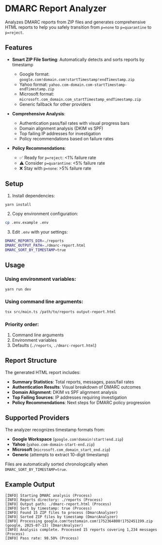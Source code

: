 # DMARC Report Analyzer

Analyzes DMARC reports from ZIP files and generates comprehensive HTML reports to help you safely transition from `p=none` to `p=quarantine` to `p=reject`.

## Features

- **Smart ZIP File Sorting**: Automatically detects and sorts reports by timestamp
    - Google format: `google.com!domain.com!startTimestamp!endTimestamp.zip`
    - Yahoo format: `yahoo.com-domain.com-startTimestamp-endTimestamp.zip`
    - Microsoft format: `microsoft.com_domain.com_startTimestamp_endTimestamp.zip`
    - Generic fallback for other providers

- **Comprehensive Analysis**:
    - Authentication pass/fail rates with visual progress bars
    - Domain alignment analysis (DKIM vs SPF)
    - Top failing IP addresses for investigation
    - Policy recommendations based on failure rates

- **Policy Recommendations**:
    - ✅ Ready for `p=reject`: <1% failure rate
    - ⚠️ Consider `p=quarantine`: <5% failure rate
    - ❌ Stay with `p=none`: >5% failure rate

## Setup

1. Install dependencies:

```bash
yarn install
```

2. Copy environment configuration:

```bash
cp .env.example .env
```

3. Edit `.env` with your settings:

```bash
DMARC_REPORTS_DIR=./reports
DMARC_OUTPUT_PATH=./dmarc-report.html
DMARC_SORT_BY_TIMESTAMP=true
```

## Usage

### Using environment variables:

```bash
yarn run dev
```

### Using command line arguments:

```bash
tsx src/main.ts /path/to/reports output-report.html
```

### Priority order:

1. Command line arguments
2. Environment variables
3. Defaults (`./reports`, `./dmarc-report.html`)

## Report Structure

The generated HTML report includes:

- **Summary Statistics**: Total reports, messages, pass/fail rates
- **Authentication Results**: Visual breakdown of DMARC outcomes
- **Domain Alignment**: DKIM vs SPF alignment analysis
- **Top Failing Sources**: IP addresses requiring investigation
- **Policy Recommendations**: Next steps for DMARC policy progression

## Supported Providers

The analyzer recognizes timestamp formats from:

- **Google Workspace** (`google.com!domain!start!end.zip`)
- **Yahoo** (`yahoo.com-domain-start-end.zip`)
- **Microsoft** (`microsoft.com_domain_start_end.zip`)
- **Generic** (attempts to extract 10-digit timestamp)

Files are automatically sorted chronologically when `DMARC_SORT_BY_TIMESTAMP=true`.

## Example Output

```
[INFO] Starting DMARC analysis (Process)
[INFO] Reports directory: ./reports (Process)
[INFO] Output path: ./dmarc-report.html (Process)
[INFO] Sort by timestamp: true (Process)
[INFO] Found 15 ZIP files to process (DmarcAnalyzer)
[INFO] Sorted ZIP files by timestamp (DmarcAnalyzer)
[INFO] Processing google.com!testomain.com!1752364800!1752451199.zip (google, 2025-07-13) (DmarcAnalyzer)
[INFO] Analysis complete. Processed 15 reports covering 1,234 messages (Process)
[INFO] Pass rate: 98.50% (Process)
```
